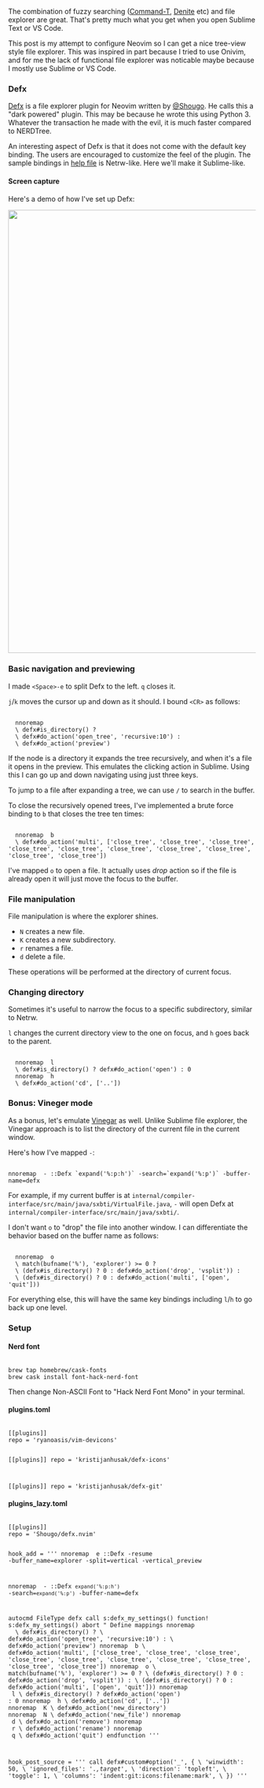   [defx]: https://github.com/Shougo/defx.nvim
  [help]: https://github.com/Shougo/defx.nvim/blob/master/doc/defx.txt
  [vinegar]: https://github.com/tpope/vim-vinegar
  [@Shougo]: https://github.com/Shougo
  [command-t]: https://github.com/wincent/command-t
  [denite]: https://github.com/Shougo/denite.nvim

The combination of fuzzy searching ([Command-T][command-t], [Denite][denite] etc) and file explorer are great. That's pretty much what you get when you open Sublime Text or VS Code.

This post is my attempt to configure Neovim so I can get a nice tree-view style file explorer. This was inspired in part because I tried to use Onivim, and for me the lack of functional file explorer was noticable maybe because I mostly use Sublime or VS Code.

### Defx

[Defx][defx] is a file explorer plugin for Neovim written by [@Shougo][@Shougo]. He calls this a "dark powered" plugin. This may be because he wrote this using Python 3. Whatever the transaction he made with the evil, it is much faster compared to NERDTree.

An interesting aspect of Defx is that it does not come with the default key binding. The users are encouraged to customize the feel of the plugin. The sample bindings in [help file][help] is Netrw-like. Here we'll make it Sublime-like.

#### Screen capture

Here's a demo of how I've set up Defx:

<img border="0" alt="" src="https://github.com/eed3si9n/eed3si9n.com/raw/master/resources/defx.gif" width="900" />

### Basic navigation and previewing

I made `<Space>-e` to split Defx to the left. `q` closes it.

`j`/`k` moves the cursor up and down as it should. I bound `<CR>` as follows:

<code>
  nnoremap <silent><buffer><expr> <CR>
  \ defx#is_directory() ?
  \ defx#do_action('open_tree', 'recursive:10') :
  \ defx#do_action('preview')
</code>

If the node is a directory it expands the tree recursively, and when it's a file it opens in the preview. This emulates the clicking action in Sublime. Using this I can go up and down navigating using just three keys.

To jump to a file after expanding a tree, we can use `/` to search in the buffer.

To close the recursively opened trees, I've implemented a brute force binding to `b` that closes the tree ten times:

<code>
  nnoremap <silent><buffer><expr> b
  \ defx#do_action('multi', ['close_tree', 'close_tree', 'close_tree', 'close_tree', 'close_tree', 'close_tree', 'close_tree', 'close_tree', 'close_tree', 'close_tree'])
</code>

I've mapped `o` to open a file. It actually uses _drop_ action so if the file is already open it will just move the focus to the buffer.

### File manipulation

File manipulation is where the explorer shines.

- `N` creates a new file.
- `K` creates a new subdirectory.
- `r` renames a file.
- `d` delete a file.

These operations will be performed at the directory of current focus.

### Changing directory

Sometimes it's useful to narrow the focus to a specific subdirectory, similar to Netrw.

`l` changes the current directory view to the one on focus, and `h` goes back to the parent.

<code>
  nnoremap <silent><buffer><expr> l
  \ defx#is_directory() ? defx#do_action('open') : 0
  nnoremap <silent><buffer><expr> h
  \ defx#do_action('cd', ['..'])
</code>

### Bonus: Vineger mode

As a bonus, let's emulate [Vinegar](https://github.com/tpope/vim-vinegar) as well. Unlike Sublime file explorer, the Vinegar approach is to list the directory of the current file in the current window.

Here's how I've mapped `-`:

<code>
nnoremap <silent> - :<C-U>:Defx `expand('%:p:h')` -search=`expand('%:p')` -buffer-name=defx<CR>
</code>

For example, if my current buffer is at `internal/compiler-interface/src/main/java/sxbti/VirtualFile.java`, `-` will open Defx at `internal/compiler-interface/src/main/java/sxbti/`.

I don't want `o` to "drop" the file into another window. I can differentiate the behavior based on the buffer name as follows:

<code>
  nnoremap <silent><buffer><expr> o
  \ match(bufname('%'), 'explorer') >= 0 ?
  \ (defx#is_directory() ? 0 : defx#do_action('drop', 'vsplit')) :
  \ (defx#is_directory() ? 0 : defx#do_action('multi', ['open', 'quit']))
</code>

For everything else, this will have the same key bindings including `l`/`h` to go back up one level.

### Setup

#### Nerd font

<code>
brew tap homebrew/cask-fonts
brew cask install font-hack-nerd-font
</code>

Then change Non-ASCII Font to "Hack Nerd Font Mono" in your terminal.

#### plugins.toml

<code>
[[plugins]]
repo = 'ryanoasis/vim-devicons'

[[plugins]]
repo = 'kristijanhusak/defx-icons'

[[plugins]]
repo = 'kristijanhusak/defx-git'
</code>

#### plugins_lazy.toml

<code>
[[plugins]]
repo = 'Shougo/defx.nvim'

hook_add = '''
nnoremap <silent> <Leader>e :<C-U>:Defx -resume -buffer_name=explorer -split=vertical -vertical_preview<CR>

nnoremap <silent> - :<C-U>:Defx `expand('%:p:h')` -search=`expand('%:p')` -buffer-name=defx<CR>

autocmd FileType defx call s:defx_my_settings()
function! s:defx_my_settings() abort
  " Define mappings
  nnoremap <silent><buffer><expr> <CR>
  \ defx#is_directory() ?
  \ defx#do_action('open_tree', 'recursive:10') :
  \ defx#do_action('preview')
  nnoremap <silent><buffer><expr> b
  \ defx#do_action('multi', ['close_tree', 'close_tree', 'close_tree', 'close_tree', 'close_tree', 'close_tree', 'close_tree', 'close_tree', 'close_tree', 'close_tree'])
  nnoremap <silent><buffer><expr> o
  \ match(bufname('%'), 'explorer') >= 0 ?
  \ (defx#is_directory() ? 0 : defx#do_action('drop', 'vsplit')) :
  \ (defx#is_directory() ? 0 : defx#do_action('multi', ['open', 'quit']))
  nnoremap <silent><buffer><expr> l
  \ defx#is_directory() ? defx#do_action('open') : 0
  nnoremap <silent><buffer><expr> h
  \ defx#do_action('cd', ['..'])
  nnoremap <silent><buffer><expr> K
  \ defx#do_action('new_directory')
  nnoremap <silent><buffer><expr> N
  \ defx#do_action('new_file')
  nnoremap <silent><buffer><expr> d
  \ defx#do_action('remove')
  nnoremap <silent><buffer><expr> r
  \ defx#do_action('rename')
  nnoremap <silent><buffer><expr> q
  \ defx#do_action('quit')
endfunction
'''

hook_post_source = '''
call defx#custom#option('_', {
\ 'winwidth': 50,
\ 'ignored_files': '.*,target*',
\ 'direction': 'topleft',
\ 'toggle': 1,
\ 'columns': 'indent:git:icons:filename:mark',
\ })
'''
</code>

